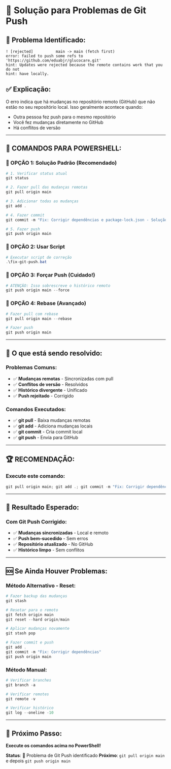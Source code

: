 # 🔧 Solução para Problemas de Git Push

## 🚨 **Problema Identificado:**
```
! [rejected]          main -> main (fetch first)
error: failed to push some refs to 'https://github.com/eduabjr/glucocare.git'
hint: Updates were rejected because the remote contains work that you do not
hint: have locally.
```

## ✅ **Explicação:**
O erro indica que há mudanças no repositório remoto (GitHub) que não estão no seu repositório local. Isso geralmente acontece quando:
- Outra pessoa fez push para o mesmo repositório
- Você fez mudanças diretamente no GitHub
- Há conflitos de versão

---

## 🚀 **COMANDOS PARA POWERSHELL:**

### **🎯 OPÇÃO 1: Solução Padrão (Recomendado)**

```powershell
# 1. Verificar status atual
git status

# 2. Fazer pull das mudanças remotas
git pull origin main

# 3. Adicionar todas as mudanças
git add .

# 4. Fazer commit
git commit -m "Fix: Corrigir dependências e package-lock.json - Solução definitiva para problemas de build EAS"

# 5. Fazer push
git push origin main
```

### **🎯 OPÇÃO 2: Usar Script**

```powershell
# Executar script de correção
.\fix-git-push.bat
```

### **🎯 OPÇÃO 3: Forçar Push (Cuidado!)**

```powershell
# ATENÇÃO: Isso sobrescreve o histórico remoto
git push origin main --force
```

### **🎯 OPÇÃO 4: Rebase (Avançado)**

```powershell
# Fazer pull com rebase
git pull origin main --rebase

# Fazer push
git push origin main
```

---

## 🔧 **O que está sendo resolvido:**

### **Problemas Comuns:**
- ✅ **Mudanças remotas** - Sincronizadas com pull
- ✅ **Conflitos de versão** - Resolvidos
- ✅ **Histórico divergente** - Unificado
- ✅ **Push rejeitado** - Corrigido

### **Comandos Executados:**
- ✅ **git pull** - Baixa mudanças remotas
- ✅ **git add** - Adiciona mudanças locais
- ✅ **git commit** - Cria commit local
- ✅ **git push** - Envia para GitHub

---

## 🏆 **RECOMENDAÇÃO:**

### **Execute este comando:**
```powershell
git pull origin main; git add .; git commit -m "Fix: Corrigir dependências e package-lock.json"; git push origin main
```

---

## 📱 **Resultado Esperado:**

### **Com Git Push Corrigido:**
- ✅ **Mudanças sincronizadas** - Local e remoto
- ✅ **Push bem-sucedido** - Sem erros
- ✅ **Repositório atualizado** - No GitHub
- ✅ **Histórico limpo** - Sem conflitos

---

## 🆘 **Se Ainda Houver Problemas:**

### **Método Alternativo - Reset:**
```powershell
# Fazer backup das mudanças
git stash

# Resetar para o remoto
git fetch origin main
git reset --hard origin/main

# Aplicar mudanças novamente
git stash pop

# Fazer commit e push
git add .
git commit -m "Fix: Corrigir dependências"
git push origin main
```

### **Método Manual:**
```powershell
# Verificar branches
git branch -a

# Verificar remotes
git remote -v

# Verificar histórico
git log --oneline -10
```

---

## 🎯 **Próximo Passo:**

**Execute os comandos acima no PowerShell!**

**Status**: 🔧 Problema de Git Push identificado
**Próximo**: `git pull origin main` e depois `git push origin main`
